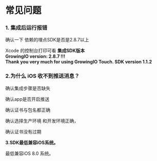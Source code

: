 # 常见问题

### 1. 集成后运行报错 <a id="ios_1"></a>

确认一下 依赖的埋点SDK是否是2.8.7以上  
  
Xcode 的控制台打印可看 **集成SDK版本  
GrowingIO version: 2.8.7 !!!  
Thank you very much for using GrowingIO Touch. SDK version 1.1.2**

### 2.为什么 iOS 收不到推送消息？ <a id="ios_1"></a>

确认集成步骤是否缺失

确认app是否开启推送

确认证书与包名都正确

确认选择生产环境 和开发环境正确，

确认证书没有过期

**3.SDK最低兼容iOS系统。**

最低兼容iOS 8.0 系统。  
  





